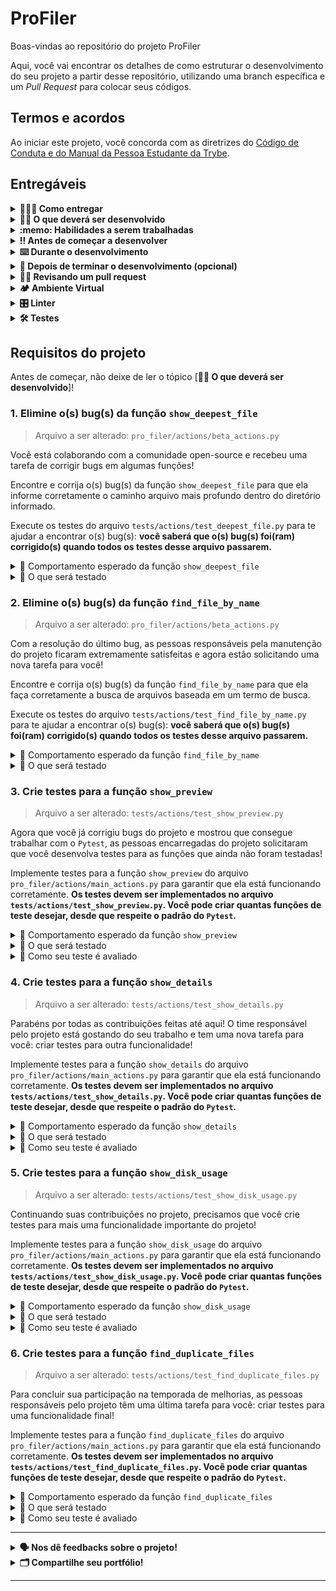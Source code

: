 # ProFiler

Boas-vindas ao repositório do projeto ProFiler

Aqui, você vai encontrar os detalhes de como estruturar o desenvolvimento do seu projeto a partir desse repositório, utilizando uma branch específica e um _Pull Request_ para colocar seus códigos.

## Termos e acordos

Ao iniciar este projeto, você concorda com as diretrizes do [Código de Conduta e do Manual da Pessoa Estudante da Trybe](https://app.betrybe.com/learn/student-manual/codigo-de-conduta-da-pessoa-estudante).

## Entregáveis

<details>
<summary><strong>🤷🏽‍♀️ Como entregar</strong></summary>

Para entregar o seu projeto você deverá criar um _Pull Request_ neste repositório.

Lembre-se que você pode consultar nosso conteúdo sobre [Git & GitHub](https://app.betrybe.com/learn/course/5e938f69-6e32-43b3-9685-c936530fd326/module/fc998c60-386e-46bc-83ca-4269beb17e17/section/fe827a71-3222-4b4d-a66f-ed98e09961af/day/1a530297-e176-4c79-8ed9-291ae2950540/lesson/2b2edce7-9c49-4907-92a2-aa571f823b79) e nosso [Blog - Git & GitHub](https://blog.betrybe.com/tecnologia/git-e-github/) sempre que precisar!

</details>
  
<details>
<summary><strong>🧑‍💻 O que deverá ser desenvolvido</strong></summary>

Você irá trabalhar com uma aplicação com uma interface de linha de comando (CLI) que recebe como entrada um caminho (diretório ou arquivo) e gera um relatório com informações sobre o caminho informado.

Para executar a aplicação:

1. Siga os passos do tópico [**🏕️ Ambiente Virtual**]
2. Configure o auto-complete da aplicação com o comando `pro-filer --install-completion` e reinicie o terminal;
3. Execute o comando `pro-filer` seguido de um caminho (diretório ou arquivo) e uma ação. Por exemplo:

```bash
pro-filer . preview
```

![pro-filer preview](./images/pro-filer-preview.gif)

A aplicação já está funcional, mas possui dois problemas:

1. alguns bugs precisam ser corrigidos;
2. mais testes precisam ser implementados.

Você deverá corrigir os bugs e implementar os testes para garantir que a aplicação funcione corretamente. Será o momento de aplicar tudo o que você aprendeu sobre debugging e testes automatizados em Python!

</details>
  
<details>
  <summary><strong>:memo: Habilidades a serem trabalhadas </strong></summary>

Neste projeto, verificamos se você é capaz de:

- Encontrar bugs no código de uma aplicação escrita em Python;
- Corrigir bugs no código de uma aplicação escrita em Python;
- Criar testes para uma aplicação escrita em Python;
- Utilizar o `pytest` para criar testes automatizados em uma aplicação escrita em Python.

<!-- 🤔 [HS] Escrevam as habilidade utilizando a Taxonomia de Bloom. -->

</details>

<details>
<summary><strong>‼ Antes de começar a desenvolver</strong></summary>

<!-- 🤔 [HS] Aqui, deve-se adicionar os comandos mais utilizados e orientações de como preparar o repositório. Atualize o nome do repositório do projeto nas instruções a seguir -->

1. Clone o repositório

- Use o comando: `git clone git@github.com:tryber/python-001-projeto-pro-filer.git`
- Entre na pasta do repositório que você acabou de clonar:
  - `cd python-001-projeto-pro-filer`

2. Instale as dependências

    - Siga os passos do tópico [**🏕️ Ambiente Virtual**]

3. Crie uma branch a partir da branch `main`

- Verifique que você está na branch `main`
  - Exemplo: `git branch`
- Se você não estiver, mude para a branch `main`
  - Exemplo: `git checkout main`
- Agora, crie uma branch à qual você vai submeter os `commits` do seu projeto:
  - Você deve criar uma branch no seguinte formato: `nome-sobrenome-nome-do-projeto`;
  - Exemplo: `git checkout -b maria-soares-pro-filer`

4. Crie na raiz do projeto os arquivos que você precisará desenvolver:

- Verifique que você está na raiz do projeto:
  - Exemplo: `pwd` -> o retorno vai ser algo tipo _/Users/maria/code/**python-001-projeto-pro-filer**_
- Crie ou edite algum arquivo necessário ao projeto

5. Adicione as mudanças ao _stage_ do Git e faça um `commit`

- Verifique que as mudanças ainda não estão no _stage_:
  - Exemplo: `git status` (devem aparecer listados os novos arquivos em vermelho)
- Adicione o novo arquivo ao _stage_ do Git:
  - Exemplo:
    - `git add .` (adicionando todas as mudanças - _que estavam em vermelho_ - ao stage do Git)
    - `git status` (devem aparecer listados os arquivos em verde)
- Faça o `commit` inicial:
  - Exemplo:
    - `git commit -m 'iniciando o projeto. VAMOS COM TUDO :rocket:'` (fazendo o primeiro commit)
    - `git status` (deve aparecer uma mensagem tipo _nothing to commit_ )

6. Adicione a sua branch com o novo `commit` ao repositório remoto

- Usando o exemplo anterior: `git push -u origin maria-soares-pro-filer`

7. Crie um novo `Pull Request` _(PR)_

- Vá até a página de _Pull Requests_ do repositório no GitHub em `<url_do_repositório>/pulls`:
  - Clique no botão verde _"New pull request"_
  - Clique na caixa de seleção _"Compare"_ e escolha a sua branch **com atenção**
- Coloque um título para o seu _Pull Request_
  - Exemplo: _"Cria tela de busca"_
- Clique no botão verde _"Create pull request"_

- Adicione uma descrição para o _Pull Request_, um título nítido que o identifique, e clique no botão verde _"Create pull request"_

 <img width="1335" alt="Exemplo de pull request" src="https://user-images.githubusercontent.com/42356399/166255109-b95e6eb4-2503-45e5-8fb3-cf7caa0436e5.png">

- Volte até a página de _Pull Requests_ do repositório no GitHub em `<url_do_repositório>/pulls` e confira que o seu _Pull Request_ está criado

</details>

<details>
<summary><strong>⌨️ Durante o desenvolvimento</strong></summary>

Faça `commits` das alterações que você fizer no código regularmente, pois assim você garante visibilidade para o time da Trybe e treina essa prática para o mercado de trabalho :) ;

- Lembre-se de sempre após um (ou alguns) `commits` atualizar o repositório remoto;
- Os comandos que você utilizará com mais frequência são:
  - `git status` _(para verificar o que está em vermelho - fora do stage - e o que está em verde - no stage)_;
  - `git add` _(para adicionar arquivos ao stage do Git)_;
  - `git commit` _(para criar um commit com os arquivos que estão no stage do Git)_;
  - `git push -u origin nome-da-branch` _(para enviar o commit para o repositório remoto na primeira vez que fizer o `push` de uma nova branch)_;
  - `git push` _(para enviar o commit para o repositório remoto após o passo anterior)_.

</details>
  
<details>
<summary><strong>🤝 Depois de terminar o desenvolvimento (opcional)</strong></summary>

Para sinalizar que o seu projeto está pronto para o _'Code Review'_ dos seus colegas, faça o seguinte:

- Vá até a página **DO SEU** _Pull Request_, adicione a label de _'code-review'_ e marque seus colegas:

- No menu à direita, clique no _link_ **'Labels'** e escolha a _label_ **code-review**;

- No menu à direita, clique no _link_ **'Assignees'** e escolha **o seu usuário**;

- No menu à direita, clique no _link_ **'Reviewers'** e digite `students`, selecione o time `tryber/students-sd-0x`.

Caso tenha alguma dúvida, [aqui tem um vídeo explicativo](https://vimeo.com/362189205).

⚠️ **Lembre-se que garantir que todas as _issues_ comentadas pelo Linter estão resolvidas!** ⚠️

</details>
  
<details>
<summary><strong>🕵🏿 Revisando um pull request</strong></summary>

Use o conteúdo sobre [Code Review](https://app.betrybe.com/learn/course/5e938f69-6e32-43b3-9685-c936530fd326/module/f04cdb21-382e-4588-8950-3b1a29afd2dd/section/b3af2f05-08e5-4b4a-9667-6f5f729c351d/lesson/36268865-fc46-40c7-92bf-cbded9af9006) para te ajudar a revisar os _Pull Requests_.

</details>

<details>
  <summary><strong>🏕️ Ambiente Virtual</strong></summary>
  O Python oferece um recurso chamado de ambiente virtual, onde permite sua máquina rodar sem conflitos, diferentes tipos de projetos com diferentes versões de bibliotecas.

  1. **criar o ambiente virtual**

  ```bash
  python3 -m venv .venv
  ```

  2. **ativar o ambiente virtual**

  ```bash
  source .venv/bin/activate
  ```

  3. **instalar as dependências no ambiente virtual**

  ```bash
  python3 -m pip install -r dev-requirements.txt
  ```

  Com o seu ambiente virtual ativo, as dependências serão instaladas neste ambiente.
  Quando precisar desativar o ambiente virtual, execute o comando `deactivate`. Lembre-se de ativar novamente quando voltar a trabalhar no projeto.

  O arquivo `dev-requirements.txt` instalará todas as dependências que serão utilizadas no projeto, ele está agindo como se fosse um `package.json` de um projeto `Node.js`. Se você desejar instalar uma nova dependência, basta adicioná-la no arquivo `dev-requirements.txt` e executar o comando `python3 -m pip install -r dev-requirements.txt` novamente.

  Se o VS Code não reconhecer as dependências instaladas no ambiente virtual criado, será necessário informar o caminho do interpretador Python. Para isso, abra o VS Code e pressione `Ctrl + Shift + P` (no Mac, `Cmd + Shift + P`) e digite `Python: Select Interpreter`. Selecione o interpretador que possui o caminho `./.venv/bin/python` no nome.
</details>

<details>
<summary><strong>🎛 Linter</strong></summary>

Para garantir a qualidade do código, vamos utilizar nesse projeto o linter `Flake8`. Assim o código estará alinhado com as boas práticas de desenvolvimento, sendo mais legível e de fácil manutenção! Para poder executar o `Flake8`, certifique-se de ter seguido os passos do tópico [**🏕️ Ambiente Virtual**] dentro do repositório.

Para rodá-lo localmente no repositório, execute o comando a seguir:

```bash
python3 -m flake8
```

Se a análise do `Flake8` encontrar problemas no seu código, tais problemas serão mostrados no seu terminal. Se não houver problema no seu código, nada será impresso no seu terminal.

Você pode também pode contar com a ajuda do `Flake8` no `VSCode`. Para isso, basta instalar a [extensão oficial do VS Code para a linguagem Python](https://marketplace.visualstudio.com/items?itemName=ms-python.python).

Em caso de dúvidas, confira o material na plataforma sobre [configuração do ambiente Python](https://app.betrybe.com/learn/course/5e938f69-6e32-43b3-9685-c936530fd326/module/f04cdb21-382e-4588-8950-3b1a29afd2dd/section/aa76abc8-b842-40d9-b5cc-baa960952129/lesson/dd80466d-31d4-4b35-bacf-d789e261fa7d).

⚠️ **PULL REQUESTS COM ISSUES NO LINTER NÃO SERÃO AVALIADAS. ATENTE-SE PARA RESOLVÊ-LAS ANTES DE FINALIZAR O DESENVOLVIMENTO!** ⚠️

</details>

<details>
  <summary><strong>🛠 Testes</strong></summary>

  Para executar os testes certifique-se de que você está com o ambiente virtual ativado.

  <strong>Executar os testes</strong>

  ```bash
  python3 -m pytest
  ```

  O arquivo `pyproject.toml` já configura corretamente o `pytest`. Entretanto, caso você tenha problemas com isso e queira explicitamente uma saída completa, o comando é:

  ```bash
  python3 -m pytest -s -vv --continue-on-collection-errors
  ```

  O `pytest` possui diversos parâmetros que podem ser utilizados para executar os testes de diferentes formas. Alguns exemplos são:

  ```bash
  python3 -m pytest tests/test_nome_do_arquivo.py  # Executa todos os testes do arquivo de testes especificado
  python3 -m pytest tests/test_nome_do_arquivo.py::test_nome_do_teste  # Executa apenas o teste especificado
  python3 -m pytest -k expressao  # Executa apenas os testes que contém a expressão informada como substring
  python3 -m pytest -x  # Executa os testes até encontrar o primeiro erro
  ```

  Você pode combinar os parâmetros para executar os testes da forma que desejar! Para mais informações, consulte a [documentação do pytest](https://docs.pytest.org/en/7.3.x/contents.html).
</details>

## Requisitos do projeto

Antes de começar, não deixe de ler o tópico [**🧑‍💻 O que deverá ser desenvolvido**]!

### 1. Elimine o(s) bug(s) da função `show_deepest_file`

> Arquivo a ser alterado: `pro_filer/actions/beta_actions.py`

Você está colaborando com a comunidade open-source e recebeu uma tarefa de corrigir bugs em algumas funções!

Encontre e corrija o(s) bug(s) da função `show_deepest_file` para que ela informe corretamente o caminho arquivo mais profundo dentro do diretório informado.

Execute os testes do arquivo `tests/actions/test_deepest_file.py` para te ajudar a encontrar o(s) bug(s): **você saberá que o(s) bug(s) foi(ram) corrigido(s) quando todos os testes desse arquivo passarem.**

<details>

<summary> 🤖 Comportamento esperado da função <code>show_deepest_file</code> </summary>

A função `show_deepest_file` deve receber um dicionário `context` com a chave `all_files` e imprime na saída padrão (`stdout`) o caminho do arquivo mais profundo dentro do diretório informado. A chave `all_files` armazena uma lista de strings, que representam os caminhos de todos os arquivos dentro de um diretório.

**O caminho mais profundo** será o caminho que possui a maior quantidade de diretórios aninhados. Considere esse exemplo:

```python
context = {
    "all_files": [
        "/home/trybe/Downloads/trybe_logo.png",
        "/home/trybe/Documents/aula/python/tests.txt",
    ]
}

show_deepest_file(context)
# Saída:
# Deepest file: /home/trybe/Documents/aula/python/tests.txt

context = {
    "all_files": []
}

show_deepest_file(context)
# Saída:
# No files found
```

Na primeira chamada, o arquivo com caminho mais profundo é `/home/trybe/Documents/aula/python/tests.txt`, pois ele possui 5 diretórios aninhados: `home`, `trybe` e `Documents`, `aula` e `python`.

Na segunda chamada, não há arquivos dentro do diretório informado, então a função imprime `No files found`.

> **De olho na dica 👀:** Essa função pode ser acionada pelo comando `pro-filer <caminho> deepest-file`!

</details>

<details>

<summary> 📌 O que será testado </summary>

- A função `show_deepest_file` deve imprimir, na saída padrão (`stdout`), o caminho do arquivo mais profundo dentro do diretório informado;
- A função `show_deepest_file` deve imprimir, na saída padrão (`stdout`), `No files found` caso não haja arquivos listados no dicionário `context`;
- Todos os testes do arquivo `tests/actions/test_deepest_file.py` devem passar.

</details>

### 2. Elimine o(s) bug(s) da função `find_file_by_name`

> Arquivo a ser alterado: `pro_filer/actions/beta_actions.py`

Com a resolução do último bug, as pessoas responsáveis pela manutenção do projeto ficaram extremamente satisfeitas e agora estão solicitando uma nova tarefa para você!

Encontre e corrija o(s) bug(s) da função `find_file_by_name` para que ela faça corretamente a busca de arquivos baseada em um termo de busca.

Execute os testes do arquivo `tests/actions/test_find_file_by_name.py` para te ajudar a encontrar o(s) bug(s): **você saberá que o(s) bug(s) foi(ram) corrigido(s) quando todos os testes desse arquivo passarem.**
<details>

<summary> 🤖 Comportamento esperado da função <code>find_file_by_name</code> </summary>

A função `find_file_by_name` deve receber como parâmetro:

- um dicionário `context` com a chave `all_files`, que armazena uma lista de strings, representando os caminhos de todos os arquivos dentro de um diretório
- uma _string_ `search_term` com a string a ser buscada
- (opcional) um _booleano_ `case_sensitive` que indica se a busca deve ser sensível a maiúsculas e minúsculas ou não. O valor padrão é `True`.

O retorno será uma lista de strings com os caminhos dos arquivos que possuem o termo buscado em seu nome.

**A busca é realizada** considerando apenas o nome do arquivo (com sua extensão), ignorando o nome das pastas. Considere esse exemplo:

```python
context = {
    "all_files": [
        "/home/trybe/Downloads/Trybe_logo.png",
        "/home/trybe/Documents/aula/python/tests.py",
    ]
}


find_file_by_name(context, '.py')
# Retorno: ["/home/trybe/Documents/aula/python/tests.py"]

find_file_by_name(context, 'trybe', case_sensitive=False)
# Retorno: ["/home/trybe/Downloads/Trybe_logo.png"]

context = {
    "all_files": []
}

find_file_by_name(context, "trybe")
# Retorno: []
```

Na 1ª chamada, apenas o segundo arquivo é encontrado pois apenas ele possui o termo `.py` em seu nome.

Já na 2ª chamada, apenas o primeiro arquivo é encontrado, pois apenas ele possui o termo `Trybe` em seu nome. Como `case_sensitive` foi passado como `False`, a busca não diferencia maiúsculas de minúsculas.

E na 3ª chamada, não há arquivos dentro do dicionário `context`, então a função retorna uma lista vazia.

> **De olho na dica 👀:** Essa função pode ser acionada pelo comando `pro-filer <caminho> search-file <termo_de_busca>`!

</details>

<details>

<summary> 📌 O que será testado </summary>

- A função `find_file_by_name` deve retornar uma lista com todos os caminhos de arquivos que possuem o a string `search_term` em seu nome, ignorando o nome das pastas;
- A função `find_file_by_name` deve realizar a busca por arquivos considerando corretamente o parâmetro `case_sensitive`;
- A função `find_file_by_name` deve retornar uma lista vazia caso não haja arquivos listados no dicionário `context`;
- Todos os testes do arquivo `tests/actions/test_find_file_by_name.py` devem passar.

</details>

### 3. Crie testes para a função `show_preview`

> Arquivo a ser alterado: `tests/actions/test_show_preview.py`

Agora que você já corrigiu bugs do projeto e mostrou que consegue trabalhar com o `Pytest`, as pessoas encarregadas do projeto solicitaram que você desenvolva testes para as funções que ainda não foram testadas!

Implemente testes para a função `show_preview` do arquivo `pro_filer/actions/main_actions.py` para garantir que ela está funcionando corretamente. **Os testes devem ser implementados no arquivo `tests/actions/test_show_preview.py`. Você pode criar quantas funções de teste desejar, desde que respeite o padrão do `Pytest`.**

<details>

<summary> 🤖 Comportamento esperado da função <code>show_preview</code> </summary>

A função `show_preview` deve receber como parâmetro um dicionário `context` com as chaves `all_files` e `all_dirs`:

- `all_files` armazena uma lista de strings, representando os caminhos de todos os arquivos dentro de um diretório;
- `all_dirs` armazena uma lista de strings, representando os caminhos de todos os diretórios dentro de um diretório.

A função imprime na saída padrão (`stdout`):

- A quantidade de arquivos e diretórios listados;
- Se houver algum dado nas chaves do dicionário `context`, os 5 primeiros arquivos listados;
- Se houver algum dado nas chaves do dicionário `context`, os 5 primeiros diretórios listados.

Considere esse exemplo:

```python
context = {
    "all_files": ["src/__init__.py", "src/app.py", "src/utils/__init__.py"],
    "all_dirs": ["src", "src/utils"]
}


show_preview(context)
# Saída:
# Found 3 files and 2 directories
# First 5 files: ['src/__init__.py', 'src/app.py', 'src/utils/__init__.py']
# First 5 directories: ['src', 'src/utils']


context = {
    "all_files": [],
    "all_dirs": []
}


show_preview(context)
# Saída:
# Found 0 files and 0 directories
```

Na 1 primeira chamada, a função imprime as informações como.

Na 2ª chamada, não há arquivos listados em `all_files`, então a função imprime apenas o espaço total ocupado: `0`.

> **De olho na dica 👀:** Essa função pode ser acionada pelo comando `pro-filer <caminho> preview`!

> **De olho na dica 👀:** Execute o teste da Trybe `tests/trybe/show_preview_test.py` para verificar se seus testes cobrem todos os casos de uso previstos!

</details>

<details>

<summary> 📌 O que será testado </summary>

- Os seus testes rejeitam implementações de `show_preview` que consideram apenas `all_files` e `all_dirs` vazios;
- Os seus testes rejeitam implementações de `show_preview` que exibem mais do que 5 arquivos e/ou diretórios;
- Os seus testes aprovam a implementação de `show_preview` presente em `pro_filer/actions/main_actions.py`.

</details>

<details>
  <summary> 📌 Como seu teste é avaliado </summary>

O **teste da Trybe** irá avaliar se os **seus testes** estão passando conforme seu objetivo, e se estão falhando em alguns casos que deveria falhar.

Executaremos as funções de teste que você escrever no arquivo indicado (`tests/actions/test_show_preview.py`) substituindo a função sendo testada (`show_preview`) por outras implementações "quebradas".

❌ Se seu teste **aprovar** alguma das implementações "quebradas", **o teste da Trybe FALHARÁ**, indicando que o requisito **não está** aprovado.

✅ Se seu teste **rejeitar** todas as implementações "quebradas", **o teste da Trybe PASSARÁ**, indicando que o requisito **está** aprovado.

</details>

### 4. Crie testes para a função `show_details`

> Arquivo a ser alterado: `tests/actions/test_show_details.py`

Parabéns por todas as contribuições feitas até aqui! O time responsável pelo projeto está gostando do seu trabalho e tem uma nova tarefa para você: criar testes para outra funcionalidade!

Implemente testes para a função `show_details` do arquivo `pro_filer/actions/main_actions.py` para garantir que ela está funcionando corretamente. **Os testes devem ser implementados no arquivo `tests/actions/test_show_details.py`. Você pode criar quantas funções de teste desejar, desde que respeite o padrão do `Pytest`.**

<details>

<summary> 🤖 Comportamento esperado da função <code>show_details</code> </summary>

A função `show_details` deve receber como parâmetro um dicionário `context` com as chave `base_path`, que armazena uma string representando o caminho do arquivo (ou diretório) que deve ser analisado. A função então imprime na saída padrão (`stdout`) as seguintes informações:

- O nome do arquivo informado;
- O tamanho ocupado pelo arquivo informado;
- O tipo do arquivo informado (`file` ou `directory`);
- A extensão do arquivo informado (ou `[no extension]` caso não possua extensão);
- A data da última modificação do arquivo informado, no formato `yyyy-mm-dd`.

```python
context = {
    "base_path": "/home/trybe/Downloads/Trybe_logo.png"
}


show_details(context)
# Saída:
# File name: Trybe_logo.png
# File size in bytes: 22438
# File type: file
# File extension: .png
# Last modified date: 2023-06-13


context = {
    "base_path": "/home/trybe/????"
}


show_details(context)
# Saída:
# File '????' does not exist
```

Na 1ª chamada, o arquivo é um arquivo comum, então a função imprime `file` como tipo do arquivo e `.png` como extensão.

Na 2ª chamada, o arquivo informado não existe, então a função imprime `File '????' does not exist`.

> **De olho na dica 👀:** Essa função pode ser acionada pelo comando `pro-filer <caminho> file-details`!

> **De olho na dica 👀:** Execute o teste da Trybe `tests/trybe/show_details_test.py` para verificar se seus testes cobrem todos os casos de uso previstos!

</details>

<details>

<summary> 📌 O que será testado </summary>

- Os seus testes rejeitam implementações de `show_details` que não utilizam as mensagens corretas para exibir cada informação;
- Os seus testes rejeitam implementações de `show_details` que utilizam o formato de data incorreto;
- Os seus testes rejeitam implementações de `show_details` que não tratam corretamente o caso de o arquivo informado não existir;
- Os seus testes rejeitam implementações de `show_details` que não tratam corretamente o caso de o arquivo não possuir extensão;
- Os seus testes aprovam a implementação de `show_details` presente em `pro_filer/actions/main_actions.py`.

</details>

<details>
  <summary> 📌 Como seu teste é avaliado </summary>

O **teste da Trybe** irá avaliar se os **seus testes** estão passando conforme seu objetivo, e se estão falhando em alguns casos que deveria falhar.

Executaremos as funções de teste que você escrever no arquivo indicado (`tests/actions/test_show_details.py`) substituindo a função sendo testada (`show_details`) por outras implementações "quebradas".

❌ Se seu teste **aprovar** alguma das implementações "quebradas", **o teste da Trybe FALHARÁ**, indicando que o requisito **não está** aprovado.

✅ Se seu teste **rejeitar** todas as implementações "quebradas", **o teste da Trybe PASSARÁ**, indicando que o requisito **está** aprovado.

</details>

### 5. Crie testes para a função `show_disk_usage`

> Arquivo a ser alterado: `tests/actions/test_show_disk_usage.py`

Continuando suas contribuições no projeto, precisamos que você crie testes para mais uma funcionalidade importante do projeto!

Implemente testes para a função `show_disk_usage` do arquivo `pro_filer/actions/main_actions.py` para garantir que ela está funcionando corretamente. **Os testes devem ser implementados no arquivo `tests/actions/test_show_disk_usage.py`. Você pode criar quantas funções de teste desejar, desde que respeite o padrão do `Pytest`.**

<details>

<summary> 🤖 Comportamento esperado da função <code>show_disk_usage</code> </summary>

A função `show_disk_usage` deve receber como parâmetro um dicionário `context` com a chave `all_files`, que armazena uma lista de strings representando os caminhos de todos os arquivos dentro de um diretório. A função então imprime na saída padrão (`stdout`) o espaço total ocupado por todos os arquivos dentro do diretório informado.

A função então imprime na saída padrão (`stdout`) as seguintes informações:

- Para cada arquivo listado em `all_files`:
  - O caminho do arquivo;
  - O espaço ocupado pelo arquivo, em bytes;
  - A porcentagem do tamanho ocupado pelo arquivo em relação ao espaço total ocupado (por todos os arquivos listados em `all_files`);
- O espaço total ocupado por todos os arquivos listados em `all_files`, em bytes.

**A listagem de arquivos** é realizada em ordem decrescente de espaço ocupado. Considere esse exemplo:

```python
context = {
    "all_files": [
        "src/app.py",
        "src/__init__.py",
    ]
}


show_disk_usage(context)
# Saída:
# 'src/app.py':                                                          2849 (100%)
# 'src/__init__.py':                                                     0 (0%)
# Total size: 2849

context = {
    "all_files": []
}


show_disk_usage(context)
# Saída:
# Total size: 0
```

Na 1 primeira chamada, a função imprime a listagem de arquivos e seu tamanho em _bytes_ com a porcentagem do total e, ao final, o espaço total ocupado pelos arquivos listados.

Na 2ª chamada, não há arquivos listados em `all_files`, então a função imprime apenas o espaço total ocupado: `0`.

**Atenção ⚠️:** Como pode ser observado na implementação de `show_disk_usage`, a formatação de cada linha da listagem de arquivos é feita com auxílio da função `_get_printable_file_path`. Não se preocupe em validar o comportamento dessa função, você pode criar um dublê de teste para ela.

> **De olho na dica 👀:** Essa função pode ser acionada pelo comando `pro-filer <caminho> disk-usage`!

> **De olho na dica 👀:** Execute o teste da Trybe `tests/trybe/show_disk_usage_test.py` para verificar se seus testes cobrem todos os casos de uso previstos!

</details>

<details>

<summary> 📌 O que será testado </summary>

- Os seus testes rejeitam implementações de `show_disk_usage` que não calculam corretamente o espaço total ocupado pelos arquivos listados em `all_files`;
- Os seus testes rejeitam implementações de `show_disk_usage` que consideram todos os arquivos como vazios;
- Os seus testes rejeitam implementações de `show_disk_usage` que não ordenam corretamente a listagem de arquivos;
- Os seus testes aprovam a implementação de `show_disk_usage` presente em `pro_filer/actions/main_actions.py`;
- Os seus testes utilizam a fixture `tmp_path` para criar arquivos temporários.

</details>

<details>
  <summary> 📌 Como seu teste é avaliado </summary>

O **teste da Trybe** irá avaliar se os **seus testes** estão passando conforme seu objetivo, e se estão falhando em alguns casos que deveria falhar.

Executaremos as funções de teste que você escrever no arquivo indicado (`tests/actions/test_show_disk_usage.py`) substituindo a função sendo testada (`show_disk_usage`) por outras implementações "quebradas".

❌ Se seu teste **aprovar** alguma das implementações "quebradas", **o teste da Trybe FALHARÁ**, indicando que o requisito **não está** aprovado.

✅ Se seu teste **rejeitar** todas as implementações "quebradas", **o teste da Trybe PASSARÁ**, indicando que o requisito **está** aprovado.

</details>

### 6. Crie testes para a função `find_duplicate_files`

> Arquivo a ser alterado: `tests/actions/test_find_duplicate_files.py`

Para concluir sua participação na temporada de melhorias, as pessoas responsáveis pelo projeto têm uma última tarefa para você: criar testes para uma funcionalidade final!

Implemente testes para a função `find_duplicate_files` do arquivo `pro_filer/actions/main_actions.py` para garantir que ela está funcionando corretamente. **Os testes devem ser implementados no arquivo `tests/actions/test_find_duplicate_files.py`. Você pode criar quantas funções de teste desejar, desde que respeite o padrão do `Pytest`.**

<details>

<summary> 🤖 Comportamento esperado da função <code>find_duplicate_files</code> </summary>

A função `find_duplicate_files` deve receber como parâmetro um dicionário `context` com a chave `all_files`, que armazena uma lista de strings representando os caminhos de todos os arquivos dentro de um diretório.

A função então retorna uma lista de tuplas com os pares de arquivos que possuem o mesmo conteúdo.

Considere esse exemplo:

```python
context = {
    "all_files": [
        ".gitignore",
        "src/app.py",
        "src/utils/__init__.py",
    ]
}


find_duplicate_files(context)
# Retorno:
# []

context = {
    "all_files": [
        "./tests/__init__.py",
        "./tests/actions/__init__.py",
        "./pro_filer/__init__.py",
    ]
}

find_duplicate_files(context)
# Retorno:
# [
#     ('./tests/__init__.py', './tests/actions/__init__.py'),
#     ('./tests/__init__.py', './pro_filer/__init__.py'),
#     ('./tests/actions/__init__.py', './pro_filer/__init__.py')
# ]
```

Na 1 primeira chamada, o resultado é uma lista vazia pois não há arquivos duplicados: todos os arquivos possuem conteúdos diferentes.

Na 2ª chamada, o resultado é uma lista de tuplas com todos os pares de arquivos duplicados. Como todos os arquivos possuem o mesmo conteúdo, todos os pares são retornados.

> **Atenção ⚠️:** Como pode ser observado na implementação de `find_duplicate_files`, a comparação de conteúdo de arquivos é feita com auxílio da função `filecmp.cmp(...)`. Essa função é nativa do Python, e compara o conteúdo dos arquivos (retornando `True` se forem iguais). Caso algum dos arquivos não exista, é levantada uma exceção `FileNotFoundError`.

Caso a exceção `FileNotFoundError` seja levantada na chamada de `filecmp.cmp(...)`, a função `find_duplicate_files` levantará uma exceção `ValueError`. Você deve testar se a exceção `ValueError` é levantada caso algum arquivo em `all_files` não exista.

> **De olho na dica 👀:** Essa função pode ser acionada pelo comando `pro-filer <caminho> find-duplicate`!

> **De olho na dica 👀:** Execute o teste da Trybe `tests/trybe/find_duplicate_test.py` para verificar se seus testes cobrem todos os casos de uso previstos!

</details>

<details>

<summary> 📌 O que será testado </summary>

- Os seus testes rejeitam implementações de `find_duplicate_files` que consideram todos os arquivos em `all_files` como diferentes;
- Os seus testes rejeitam implementações de `find_duplicate_files` que consideram todos os arquivos em `all_files` como iguais;
- Os seus testes rejeitam implementações de `find_duplicate_files` que não levanta `ValueError` caso algum arquivo em `all_files` não exista;
- Os seus testes aprovam a implementação de `find_duplicate_files` presente em `pro_filer/actions/main_actions.py`;
- Os seus testes utilizam a fixture `tmp_path` para criar arquivos temporários.

</details>

<details>
  <summary> 📌 Como seu teste é avaliado </summary>

O **teste da Trybe** irá avaliar se os **seus testes** estão passando conforme seu objetivo, e se estão falhando em alguns casos que deveria falhar.

Executaremos as funções de teste que você escrever no arquivo indicado (`tests/actions/test_show_disk_usage.py`) substituindo a função sendo testada (`show_disk_usage`) por outras implementações "quebradas".

❌ Se seu teste **aprovar** alguma das implementações "quebradas", **o teste da Trybe FALHARÁ**, indicando que o requisito **não está** aprovado.

✅ Se seu teste **rejeitar** todas as implementações "quebradas", **o teste da Trybe PASSARÁ**, indicando que o requisito **está** aprovado.

</details>

---
  
<details>
<summary><strong>🗣 Nos dê feedbacks sobre o projeto!</strong></summary>

Ao finalizar e submeter o projeto, não se esqueça de avaliar sua experiência preenchendo o formulário.
**Leva menos de 3 minutos!**

[Formulário de avaliação do projeto](https://be-trybe.typeform.com/to/ZTeR4IbH#cohort_hidden=CH1&template=betrybe/python-0x-projeto-pro-filer)

</details>
  
<details>
<summary><strong>🗂 Compartilhe seu portfólio!</strong></summary>

Você sabia que o LinkedIn é a principal rede social profissional e compartilhar o seu aprendizado lá é muito importante para quem deseja construir uma carreira de sucesso? Compartilhe esse projeto no seu LinkedIn, marque o perfil da Trybe (@trybe) e mostre para a sua rede toda a sua evolução.

</details>

---

<!-- mdi versão 1.0 projeto python ⚠️ não exclua esse comentário -->
